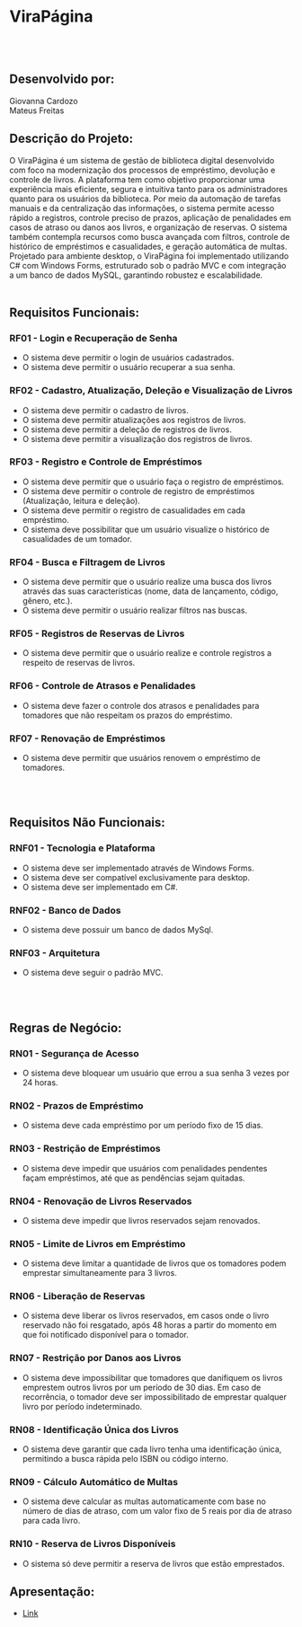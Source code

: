 # ViraPágina
<br>
<br>



## Desenvolvido por:
Giovanna Cardozo  
Mateus Freitas
<br>

## Descrição do Projeto:

O ViraPágina é um sistema de gestão de biblioteca digital desenvolvido com foco na modernização dos processos de empréstimo, devolução e controle de livros. A plataforma tem como objetivo proporcionar uma experiência mais eficiente, segura e intuitiva tanto para os administradores quanto para os usuários da biblioteca.
Por meio da automação de tarefas manuais e da centralização das informações, o sistema permite acesso rápido a registros, controle preciso de prazos, aplicação de penalidades em casos de atraso ou danos aos livros, e organização de reservas. O sistema também contempla recursos como busca avançada com filtros, controle de histórico de empréstimos e casualidades, e geração automática de multas.
Projetado para ambiente desktop, o ViraPágina foi implementado utilizando C# com Windows Forms, estruturado sob o padrão MVC e com integração a um banco de dados MySQL, garantindo robustez e escalabilidade.
<br>
<br>

## Requisitos Funcionais:

### RF01 - Login e Recuperação de Senha
- O sistema deve permitir o login de usuários cadastrados.
- O sistema deve permitir o usuário recuperar a sua senha.

### RF02 - Cadastro, Atualização, Deleção e Visualização de Livros
- O sistema deve permitir o cadastro de livros.
- O sistema deve permitir atualizações aos registros de livros.
- O sistema deve permitir a deleção de registros de livros.
- O sistema deve permitir a visualização dos registros de livros.

### RF03 - Registro e Controle de Empréstimos
- O sistema deve permitir que o usuário faça o registro de empréstimos.
- O sistema deve permitir o controle de registro de empréstimos (Atualização, leitura e deleção).
- O sistema deve permitir o registro de casualidades em cada empréstimo.
- O sistema deve possibilitar que um usuário visualize o histórico de casualidades de um tomador.

### RF04 - Busca e Filtragem de Livros
- O sistema deve permitir que o usuário realize uma busca dos livros através das suas características (nome, data de lançamento, código, gênero, etc.).
- O sistema deve permitir o usuário realizar filtros nas buscas.

### RF05 - Registros de Reservas de Livros
- O sistema deve permitir que o usuário realize e controle registros a respeito de reservas de livros.

### RF06 - Controle de Atrasos e Penalidades
- O sistema deve fazer o controle dos atrasos e penalidades para tomadores que não respeitam os prazos do empréstimo.

### RF07 - Renovação de Empréstimos
- O sistema deve permitir que usuários renovem o empréstimo de tomadores.
<br>
<br>

## Requisitos Não Funcionais:

### RNF01 - Tecnologia e Plataforma
- O sistema deve ser implementado através de Windows Forms.
- O sistema deve ser compatível exclusivamente para desktop.
- O sistema deve ser implementado em C#.

### RNF02 - Banco de Dados
- O sistema deve possuir um banco de dados MySql.

### RNF03 - Arquitetura
- O sistema deve seguir o padrão MVC.
<br>
<br>

## Regras de Negócio:

### RN01 - Segurança de Acesso
- O sistema deve bloquear um usuário que errou a sua senha 3 vezes por 24 horas.

### RN02 - Prazos de Empréstimo
- O sistema deve cada empréstimo por um período fixo de 15 dias.

### RN03 - Restrição de Empréstimos
- O sistema deve impedir que usuários com penalidades pendentes façam empréstimos, até que as pendências sejam quitadas.

### RN04 - Renovação de Livros Reservados
- O sistema deve impedir que livros reservados sejam renovados.

### RN05 - Limite de Livros em Empréstimo
- O sistema deve limitar a quantidade de livros que os tomadores podem emprestar simultaneamente para 3 livros.

### RN06 - Liberação de Reservas
- O sistema deve liberar os livros reservados, em casos onde o livro reservado não foi resgatado, após 48 horas a partir do momento em que foi notificado disponível para o tomador.

### RN07 - Restrição por Danos aos Livros
- O sistema deve impossibilitar que tomadores que danifiquem os livros emprestem outros livros por um período de 30 dias. Em caso de recorrência, o tomador deve ser impossibilitado de emprestar qualquer livro por período indeterminado.

### RN08 - Identificação Única dos Livros
- O sistema deve garantir que cada livro tenha uma identificação única, permitindo a busca rápida pelo ISBN ou código interno.

### RN09 - Cálculo Automático de Multas
- O sistema deve calcular as multas automaticamente com base no número de dias de atraso, com um valor fixo de 5 reais por dia de atraso para cada livro.

### RN10 - Reserva de Livros Disponíveis
- O sistema só deve permitir a reserva de livros que estão emprestados.

## Apresentação:
- [Link]([https://docs.google.com/presentation/d/18aAgKfP8k1C5HtvFbrITIqT0-pTgzXuJt4cF9tlsJDg/edit?usp=drive_link](https://docs.google.com/document/d/1isAigQMeH7-1w15TsnL7N2rWXMETIE05/edit?usp=drive_link&ouid=107318619799026584832&rtpof=true&sd=true))

